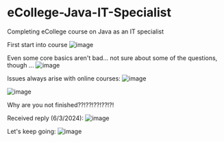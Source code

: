 # eCollege-Java-IT-Specialist
Completing eCollege course on Java as an IT specialist

First start into course
![image](https://github.com/Strawhorse/eCollege-Java-IT-Specialist/assets/47267071/cc3f57cb-4a06-4818-b67c-57ff0aaa49dc)

Even some core basics aren't bad... not sure about some of the questions, though ...
![image](https://github.com/Strawhorse/eCollege-Java-IT-Specialist/assets/47267071/5969255f-3f49-4a0e-a700-b72b29210ec1)

Issues always arise with online courses:
![image](https://github.com/Strawhorse/eCollege-Java-IT-Specialist/assets/47267071/8ad7b644-019d-43e2-a582-c2e3846cf809)

![image](https://github.com/Strawhorse/eCollege-Java-IT-Specialist/assets/47267071/0533ac1a-dc98-4a3d-b06a-115d62114a10)

Why are you not finished??!??!??!??!?!

Received reply (6/3/2024):
![image](https://github.com/Strawhorse/eCollege-Java-IT-Specialist/assets/47267071/b11f69b1-e5d5-411e-8b8a-184ba0b3e617)


Let's keep going:
![image](https://github.com/Strawhorse/eCollege-Java-IT-Specialist/assets/47267071/4901165e-0137-4069-b3e6-654abc7ff45e)




